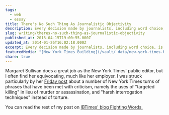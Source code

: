 ```yaml
---
tags:
  - web
  - essay
title: There's No Such Thing As Journalistic Objectivity
description: Every decision made by journalists, including word choice, is a expression of bias.
slug: writing/theres-no-such-thing-as-journalistic-objectivity
published_at: 2013-04-15T19:00:55.000Z
updated_at: 2014-01-26T16:02:18.000Z
excerpt: Every decision made by journalists, including word choice, is a expression of bias.
featuredMedia: "[New York Times Building](/vault/_data/new-york-times-building.md)"
share: true
---
```


Margaret Sullivan does a great job as the New York Times' public editor, but I often find her equivocating, much like her employer. I was struck particularly by her [Friday post](http://publiceditor.blogs.nytimes.com/2013/04/12/targeted-killing-detainee-and-torture-why-language-choice-matters/) about a number of New York Times turns of phrases that have been met with criticism, namely the uses of "targeted killing" in lieu of murder or assassination, and "harsh interrogation techniques" instead of torture.

You can read the rest of my post on [IBTimes' blog Fighting Words.](http://www.ibtimes.com/fighting-words/theres-no-such-thing-journalistic-objectivity-1193057 "There's No Such Thing As Journalistic Objectivity")
